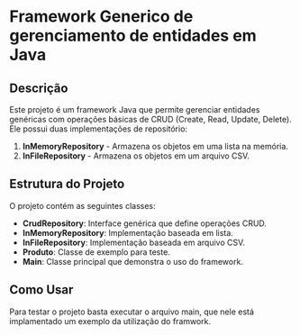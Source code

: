 # Framework Generico de gerenciamento de entidades em Java

## Descrição
Este projeto é um framework Java que permite gerenciar entidades genéricas com operações básicas de CRUD (Create, Read, Update, Delete). Ele possui duas implementações de repositório:

1. **InMemoryRepository** - Armazena os objetos em uma lista na memória.
2. **InFileRepository** - Armazena os objetos em um arquivo CSV.

## Estrutura do Projeto
O projeto contém as seguintes classes:

- **CrudRepository<T>**: Interface genérica que define operações CRUD.
- **InMemoryRepository<T>**: Implementação baseada em lista.
- **InFileRepository<T>**: Implementação baseada em arquivo CSV.
- **Produto**: Classe de exemplo para teste.
- **Main**: Classe principal que demonstra o uso do framework.

## Como Usar
Para testar o projeto basta executar o arquivo main, que nele está implamentado um exemplo da utilização do framwork.
